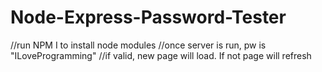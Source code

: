 # Node-Express-Password-Tester
//run NPM I to install node modules
//once server is run, pw is "ILoveProgramming" 
//if valid, new page will load. If not page will refresh
